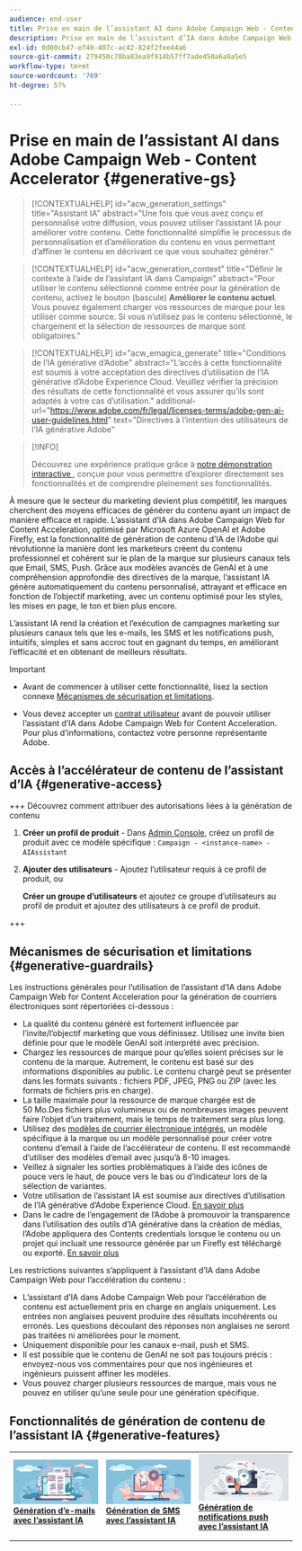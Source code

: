 ```yaml
---
audience: end-user
title: Prise en main de l’assistant AI dans Adobe Campaign Web - Content Accelerator
description: Prise en main de l’assistant d’IA dans Adobe Campaign Web - Content Accelerator
exl-id: 0d00cb47-e740-407c-ac42-824f2fee44a6
source-git-commit: 279450c78ba83ea9f914b57ff7ade450a6a9a5e5
workflow-type: tm+mt
source-wordcount: '769'
ht-degree: 57%

---
```


# Prise en main de l’assistant AI dans Adobe Campaign Web - Content Accelerator  {#generative-gs}

>[!CONTEXTUALHELP]
>id="acw_generation_settings"
>title="Assistant IA"
>abstract="Une fois que vous avez conçu et personnalisé votre diffusion, vous pouvez utiliser l’assistant IA pour améliorer votre contenu. Cette fonctionnalité simplifie le processus de personnalisation et d’amélioration du contenu en vous permettant d’affiner le contenu en décrivant ce que vous souhaitez générer."


>[!CONTEXTUALHELP]
>id="acw_generation_context"
>title="Définir le contexte à l’aide de l’assistant IA dans Campaign"
>abstract="Pour utiliser le contenu sélectionné comme entrée pour la génération de contenu, activez le bouton (bascule) **Améliorer le contenu actuel**. Vous pouvez également charger vos ressources de marque pour les utiliser comme source. Si vous n’utilisez pas le contenu sélectionné, le chargement et la sélection de ressources de marque sont obligatoires."

>[!CONTEXTUALHELP]
>id="acw_emagica_generate"
>title="Conditions de l’IA générative d’Adobe"
>abstract="L’accès à cette fonctionnalité est soumis à votre acceptation des directives d’utilisation de l’IA générative d’Adobe Experience Cloud. Veuillez vérifier la précision des résultats de cette fonctionnalité et vous assurer qu’ils sont adaptés à votre cas d’utilisation."
>additional-url="https://www.adobe.com/fr/legal/licenses-terms/adobe-gen-ai-user-guidelines.html" text="Directives à l’intention des utilisateurs de l’IA générative Adobe"

>[!INFO]
>
>Découvrez une expérience pratique grâce à [notre démonstration interactive ](https://experienceleague.adobe.com/en/apps/journey-optimizer/ai-assistant-content-accelerator), conçue pour vous permettre d’explorer directement ses fonctionnalités et de comprendre pleinement ses fonctionnalités.


À mesure que le secteur du marketing devient plus compétitif, les marques cherchent des moyens efficaces de générer du contenu ayant un impact de manière efficace et rapide. L’assistant d’IA dans Adobe Campaign Web for Content Acceleration, optimisé par Microsoft Azure OpenAI et Adobe Firefly, est la fonctionnalité de génération de contenu d’IA de l’Adobe qui révolutionne la manière dont les marketeurs créent du contenu professionnel et cohérent sur le plan de la marque sur plusieurs canaux tels que Email, SMS, Push. Grâce aux modèles avancés de GenAI et à une compréhension approfondie des directives de la marque, l’assistant IA génère automatiquement du contenu personnalisé, attrayant et efficace en fonction de l’objectif marketing, avec un contenu optimisé pour les styles, les mises en page, le ton et bien plus encore.

L’assistant IA rend la création et l’exécution de campagnes marketing sur plusieurs canaux tels que les e-mails, les SMS et les notifications push, intuitifs, simples et sans accroc tout en gagnant du temps, en améliorant l’efficacité et en obtenant de meilleurs résultats.

>[!IMPORTANT]
>
>* Avant de commencer à utiliser cette fonctionnalité, lisez la section connexe [Mécanismes de sécurisation et limitations](#generative-guardrails).
>
>* Vous devez accepter un [contrat utilisateur](https://www.adobe.com/legal/licenses-terms/adobe-dx-gen-ai-user-guidelines.html) avant de pouvoir utiliser l’assistant d’IA dans Adobe Campaign Web for Content Acceleration. Pour plus d’informations, contactez votre personne représentante Adobe.

## Accès à l’accélérateur de contenu de l’assistant d’IA {#generative-access}

+++  Découvrez comment attribuer des autorisations liées à la génération de contenu

1. **Créer un profil de produit** - Dans [Admin Console](https://stage.adminconsole.adobe.com/), créez un profil de produit avec ce modèle spécifique : `Campaign - <instance-name> - AIAssistant`

1. **Ajouter des utilisateurs** - Ajoutez l’utilisateur requis à ce profil de produit,
ou

   **Créer un groupe d’utilisateurs** et ajoutez ce groupe d’utilisateurs au profil de produit et ajoutez des utilisateurs à ce profil de produit.

+++

## Mécanismes de sécurisation et limitations {#generative-guardrails}

Les instructions générales pour l’utilisation de l’assistant d’IA dans Adobe Campaign Web for Content Acceleration pour la génération de courriers électroniques sont répertoriées ci-dessous :

* La qualité du contenu généré est fortement influencée par l’invite/l’objectif marketing que vous définissez. Utilisez une invite bien définie pour que le modèle GenAI soit interprété avec précision. 
* Chargez les ressources de marque pour qu’elles soient précises sur le contenu de la marque. Autrement, le contenu est basé sur des informations disponibles au public. Le contenu chargé peut se présenter dans les formats suivants : fichiers PDF, JPEG, PNG ou ZIP (avec les formats de fichiers pris en charge).
* La taille maximale pour la ressource de marque chargée est de 50 Mo.Des fichiers plus volumineux ou de nombreuses images peuvent faire l’objet d’un traitement, mais le temps de traitement sera plus long.
* Utilisez des [modèles de courrier électronique intégrés](../email/create-email-templates.md), un modèle spécifique à la marque ou un modèle personnalisé pour créer votre contenu d’email à l’aide de l’accélérateur de contenu. Il est recommandé d’utiliser des modèles d’email avec jusqu’à 8-10 images.
* Veillez à signaler les sorties problématiques à l’aide des icônes de pouce vers le haut, de pouce vers le bas ou d’indicateur lors de la sélection de variantes.
* Votre utilisation de l’assistant IA est soumise aux directives d’utilisation de l’IA générative d’Adobe Experience Cloud. [En savoir plus](https://www.adobe.com/legal/licenses-terms/adobe-dx-gen-ai-user-guidelines.html)
* Dans le cadre de l’engagement de l’Adobe à promouvoir la transparence dans l’utilisation des outils d’IA générative dans la création de médias, l’Adobe appliquera des Contents credentials lorsque le contenu ou un projet qui incluait une ressource générée par un Firefly est téléchargé ou exporté. [En savoir plus](https://helpx.adobe.com/firefly/using/content-credentials.html)

Les restrictions suivantes s’appliquent à l’assistant d’IA dans Adobe Campaign Web pour l’accélération du contenu :

* L’assistant d’IA dans Adobe Campaign Web pour l’accélération de contenu est actuellement pris en charge en anglais uniquement. Les entrées non anglaises peuvent produire des résultats incohérents ou erronés. Les questions découlant des réponses non anglaises ne seront pas traitées ni améliorées pour le moment.
* Uniquement disponible pour les canaux e-mail, push et SMS.
* Il est possible que le contenu de GenAI ne soit pas toujours précis : envoyez-nous vos commentaires pour que nos ingénieures et ingénieurs puissent affiner les modèles.
* Vous pouvez charger plusieurs ressources de marque, mais vous ne pouvez en utiliser qu’une seule pour une génération spécifique.

## Fonctionnalités de génération de contenu de l’assistant IA {#generative-features}

<table style="table-layout:fixed"><tr style="border: 0;">
<td>
<a href="generative-content.md">
<img alt="Génération d’e-mails" src="assets/do-not-localize/text-genai.jpeg">
</a>
<div>
<a href="generative-content.md"><strong>Génération d’e-mails avec l’assistant IA</strong></a>
</div>
<p>
</td>
<td>
<a href="generative-sms.md">
<img alt="Génération de SMS" src="assets/do-not-localize/image-genai.jpeg">
</a>
<div><a href="generative-sms.md"><strong>Génération de SMS avec l’assistant IA</strong>
</div>
<p>
</td>
<td>
<a href="generative-push.md">
<img alt="Génération de notifications push" src="assets/do-not-localize/email-genai.jpeg">
</a>
<div>
<a href="generative-push.md"><strong>Génération de notifications push avec l’assistant IA</strong></a>
</div>
<p></td>
</tr></table>
